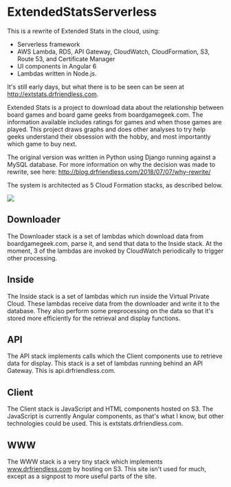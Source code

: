 # ExtendedStatsServerless

This is a rewrite of Extended Stats in the cloud, using:

 * Serverless framework
 * AWS Lambda, RDS, API Gateway, CloudWatch, CloudFormation, S3, Route 53, and Certificate Manager
 * UI components in Angular 6
 * Lambdas written in Node.js.

It's still early days, but what there is to be seen can be seen at http://extstats.drfriendless.com.

Extended Stats is a project to download data about the relationship between board games and board game geeks from boardgamegeek.com.
The information available includes ratings for games and when those games are played.
This project draws graphs and does other analyses to try help geeks understand their obsession with the hobby, and most
importantly which game to buy next.

The original version was written in Python using Django running against a MySQL database.
For more information on why the decision was made to rewrite, see here: http://blog.drfriendless.com/2018/07/07/why-rewrite/

The system is architected as 5 Cloud Formation stacks, as described below.

<img src="https://www.drfriendless.com/img/Extended%20Stats%20Serverless%20Architecture.png"/>

## Downloader

The Downloader stack is a set of lambdas which download data from boardgamegeek.com, parse it, and send that data to the Inside stack.
At the moment, 3 of the lambdas are invoked by CloudWatch periodically to trigger other processing.

## Inside

The Inside stack is a set of lambdas which run inside the Virtual Private Cloud.
These lambdas receive data from the downloader and write it to the database.
They also perform some preprocessing on the data so that it's stored more efficiently for the retrieval and display functions.

## API

The API stack implements calls which the Client components use to retrieve data for display.
This stack is a set of lambdas running behind an API Gateway.
This is api.drfriendless.com.

## Client

The Client stack is JavaScript and HTML components hosted on S3.
The JavaScript is currently Angular components, as that's what I know, but other technologies could be used.
This is extstats.drfriendless.com.

## WWW

The WWW stack is a very tiny stack which implements www.drfriendless.com by hosting on S3.
This site isn't used for much, except as a signpost to more useful parts of the site.